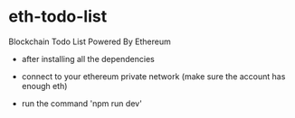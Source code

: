 # eth-todo-list
Blockchain Todo List Powered By Ethereum

- after installing all the dependencies

- connect to your ethereum private network (make sure the account has enough eth)

- run the command 'npm run dev'
